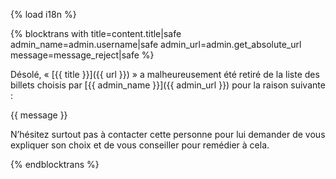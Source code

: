 {% load i18n %}

{% blocktrans with title=content.title|safe admin_name=admin.username|safe admin_url=admin.get_absolute_url message=message_reject|safe %}

Désolé, « [{{ title }}]({{ url }}) » a malheureusement été retiré de la liste des billets choisis par
[{{ admin_name }}]({{ admin_url }}) pour la raison suivante :

{{ message }}

N’hésitez surtout pas à contacter cette personne pour lui demander de
vous expliquer son choix et de vous conseiller pour remédier à cela.

{% endblocktrans %}

